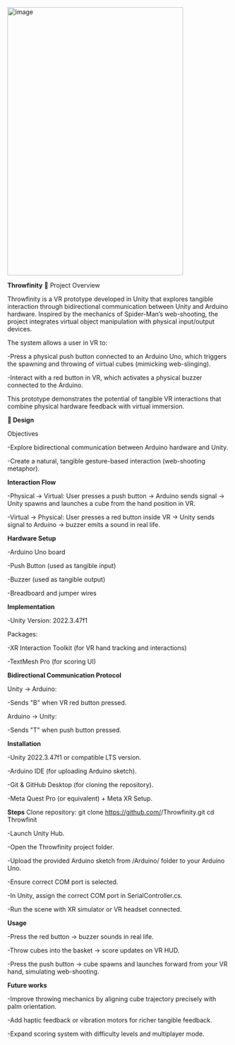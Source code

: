 <img width="398" height="607" alt="image" src="https://github.com/user-attachments/assets/ddebc911-4782-42ae-b357-3dc7550ac296" />

**Throwfinity**
📖 Project Overview

Throwfinity is a VR prototype developed in Unity that explores tangible interaction through bidirectional communication between Unity and Arduino hardware. Inspired by the mechanics of Spider-Man’s web-shooting, the project integrates virtual object manipulation with physical input/output devices.

The system allows a user in VR to:

-Press a physical push button connected to an Arduino Uno, which triggers the spawning and throwing of virtual cubes (mimicking web-slinging).

-Interact with a red button in VR, which activates a physical buzzer connected to the Arduino.

This prototype demonstrates the potential of tangible VR interactions that combine physical hardware feedback with virtual immersion.

**🎨 Design**

Objectives

-Explore bidirectional communication between Arduino hardware and Unity.

-Create a natural, tangible gesture-based interaction (web-shooting metaphor).

**Interaction Flow**

-Physical → Virtual: User presses a push button → Arduino sends signal → Unity spawns and launches a cube from the hand position in VR.

-Virtual → Physical: User presses a red button inside VR → Unity sends signal to Arduino → buzzer emits a sound in real life.

**Hardware Setup**

-Arduino Uno board

-Push Button (used as tangible input)

-Buzzer (used as tangible output)

-Breadboard and jumper wires

**Implementation**

-Unity Version: 2022.3.47f1

Packages:

-XR Interaction Toolkit (for VR hand tracking and interactions)

-TextMesh Pro (for scoring UI)

**Bidirectional Communication Protocol**

Unity → Arduino:

-Sends "B" when VR red button pressed.

Arduino → Unity:

-Sends "T" when push button pressed.

**Installation**

-Unity 2022.3.47f1 or compatible LTS version.

-Arduino IDE (for uploading Arduino sketch).

-Git & GitHub Desktop (for cloning the repository).

-Meta Quest Pro (or equivalent) + Meta XR Setup.

**Steps**
Clone repository: git clone https://github.com/<your-username>/Throwfinity.git
cd Throwfinit

-Launch Unity Hub.

-Open the Throwfinity project folder.

-Upload the provided Arduino sketch from /Arduino/ folder to your Arduino Uno.

-Ensure correct COM port is selected.

-In Unity, assign the correct COM port in SerialController.cs.

-Run the scene with XR simulator or VR headset connected.

**Usage**

-Press the red button → buzzer sounds in real life.

-Throw cubes into the basket → score updates on VR HUD.

-Press the push button → cube spawns and launches forward from your VR hand, simulating web-shooting.

**Future works**

-Improve throwing mechanics by aligning cube trajectory precisely with palm orientation.

-Add haptic feedback or vibration motors for richer tangible feedback.

-Expand scoring system with difficulty levels and multiplayer mode.

